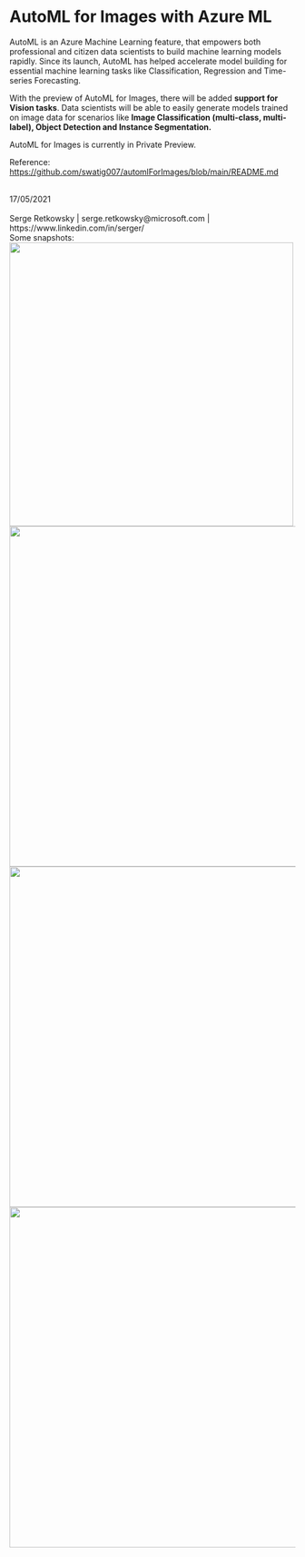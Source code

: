 # AutoML for Images with Azure ML

AutoML is an Azure Machine Learning feature, that empowers both professional and citizen data scientists to build machine learning models rapidly. Since its launch, AutoML has helped accelerate model building for essential machine learning tasks like Classification, Regression and Time-series Forecasting. 

With the preview of AutoML for Images, there will be added **support for Vision tasks**. Data scientists will be able to easily generate models trained on image data for scenarios like **Image Classification (multi-class, multi-label), Object Detection and Instance Segmentation.**

AutoML for Images is currently in Private Preview.

Reference:
https://github.com/swatig007/automlForImages/blob/main/README.md

<br>
17/05/2021<br><br>
Serge Retkowsky | serge.retkowsky@microsoft.com | https://www.linkedin.com/in/serger/

<br>
Some snapshots:

<img src="https://github.com/retkowsky/AutoMLforImages/blob/main/images/automl-images-snapshot (1).jpg?raw=true" width=500>
<img src="https://github.com/retkowsky/AutoMLforImages/blob/main/images/automl-images-snapshot (2).jpg?raw=true" width=600>
<img src="https://github.com/retkowsky/AutoMLforImages/blob/main/images/automl-images-snapshot (3).jpg?raw=true" width=600>
<img src="https://github.com/retkowsky/AutoMLforImages/blob/main/images/automl-images-snapshot (4).jpg?raw=true" width=600>
